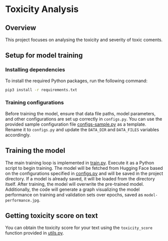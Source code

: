 # Toxicity Analysis

## Overview

This project focuses on analysing the toxicity and severity of toxic coments.

## Setup for model training

### Installing dependencies

To install the required Python packages, run the following command:

```zsh
pip3 install -r requirements.txt
```

### Training configurations

Before training the model, ensure that data file paths, model parameters, and other configurations are set up correctly in `configs.py`. You can use the provided sample configuration file [configs-sample.py](configs-sample.py) as a template. Rename it to `configs.py` and update the `DATA_DIR` and `DATA_FILES` variables accordingly.

## Training the model

The main training loop is implemented in [train.py](train.py). Execute it as a Python script to begin training. The model will be fetched from Hugging Face based on the configurations specified in [configs.py](configs.py) and will be saved in the project directory. If a model is already saved, it will be loaded from the directory itself. After training, the model will overwrite the pre-trained model. Additionally, the code will generate a graph visualizing the model performance on training and validation sets over epochs, saved as `model-performance.jpg`.

## Getting toxicity score on text

You can obtain the toxicity score for your text using the `toxicity_score` function provided in [utils.py](utils.py).

